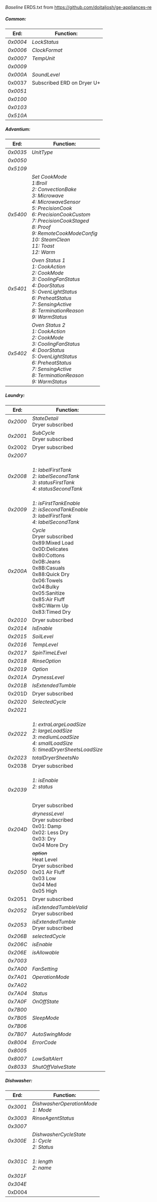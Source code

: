 

*Baseline* ERDS.txt from https://github.com/doitaljosh/ge-appliances-re

##### Common:

| Erd:     | Function:                  |
| -------- | -------------------------- |
| *0x0004* | *LockStatus*               |
| *0x0006* | *ClockFormat*              |
| *0x0007* | *TempUnit*                 |
| *0x0009* |                            |
| *0x000A* | *SoundLevel*               |
| 0x0037   | Subscribed ERD on Dryer U+ |
| *0x0051* |                            |
| *0x0100* |                            |
| *0x0103* |                            |
| *0x510A* |                            |

##### Advantium:

| Erd:     | Function:                                                    |
| -------- | ------------------------------------------------------------ |
| *0x0035* | *UnitType*                                                   |
| *0x0050* |                                                              |
| *0x5109* |                                                              |
| *0x5400* | *Set CookMode	<br />    1:Broil<br/>	2: ConvectionBake<br/>	3: Microwave<br/>	4: MicrowaveSensor<br/>	5: PrecisionCook<br/>	6: PrecisionCookCustom<br/>	7: PrecisionCookStaged<br/>	8: Proof<br/>	9: RemoteCookModeConfig<br/>	10: SteamClean<br/>	11: Toast<br/>	12: Warm* |
| *0x5401* | *Oven Status 1	<br />	1: CookAction<br/>	2: CookMode<br/>	3: CoolingFanStatus<br/>	4: DoorStatus<br/>	5: OvenLightStatus<br/>	6: PreheatStatus<br/>	7: SensingActive<br/>	8: TerminationReason<br/>	9: WarmStatus* |
| *0x5402* | *Oven Status 2<br />	1: CookAction<br/>	2: CookMode<br/>	3: CoolingFanStatus<br/>	4: DoorStatus<br/>	5: OvenLightStatus<br/>	6: PreheatStatus<br/>	7: SensingActive<br/>	8: TerminationReason<br/>	9: WarmStatus* |

##### Laundry:

| Erd:     | Function:                                                    |
| -------- | ------------------------------------------------------------ |
| *0x2000* | *StateDetail*<br />Dryer subscribed                          |
| *0x2001* | *SubCycle*<br />Dryer subscribed                             |
| 0x2002   | Dryer subscribed                                             |
| *0x2007* |                                                              |
| *0x2008* | *<br/>	1: labelFirstTank<br/>	2: labelSecondTank<br/>	3: statusFirstTank<br/>	4: statusSecondTank* |
| *0x2009* | *<br/>	1: isFirstTankEnable<br/>	2: isSecondTankEnable<br/>	3: labelFirstTank<br/>	4: labelSecondTank* |
| *0x200A* | *Cycle*<br />Dryer subscribed<br />0x89:Mixed Load   <br />0x0D:Delicates   <br />0x80:Cottons   <br />0x0B:Jeans   <br />0x8B:Casuals   <br />0x88:Quick Dry   <br />0x06:Towels   <br />0x04:Bulky   <br />0x05:Sanitize   <br />0x85:Air Fluff   <br />0x8C:Warm Up   <br />0x83:Timed Dry |
| *0x2010* | Dryer subscribed                                             |
| *0x2014* | *IsEnable*                                                   |
| *0x2015* | *SoilLevel*                                                  |
| *0x2016* | *TempLevel*                                                  |
| *0x2017* | *SpinTimeLEvel*                                              |
| *0x2018* | *RinseOption*                                                |
| *0x2019* | *Option*                                                     |
| *0x201A* | *DrynessLevel*                                               |
| *0x201B* | *IsExtendedTumble*                                           |
| 0x201D   | Dryer subscribed                                             |
| *0x2020* | *SelectedCycle*                                              |
| *0x2021* |                                                              |
| *0x2022* | *<br/>	1: extraLargeLoadSize<br/>	2: largeLoadSize<br/>	3: mediumLoadSize<br/>	4: smallLoadSize<br/>	5: timedDryerSheetsLoadSize* |
| *0x2023* | *totalDryerSheetsNo*                                         |
| 0x2038   | Dryer subscribed                                             |
| *0x2039* | *<br/>	1: isEnable<br/>	2: status<br/>*<br /><br />Dryer subscribed |
| *0x204D* | *drynessLevel*<br />Dryer subscribed<br />0x01: Damp<br />0x02: Less Dry<br />0x03: Dry<br />0x04 More Dry |
| *0x2050* | *~~option~~*<br />Heat Level<br />Dryer subscribed<br />0x01 Air Fluff<br />0x03 Low <br />0x04 Med <br />0x05 High |
| 0x2051   | Dryer subscribed                                             |
| *0x2052* | *isExtendedTumbleValid*<br />Dryer subscribed<br />          |
| *0x2053* | *isExtendedTumble*<br />Dryer subscribed                     |
| *0x206B* | *selectedCycle*                                              |
| *0x206C* | *isEnable*                                                   |
| *0x206E* | *isAllowable*                                                |
| *0x7003* |                                                              |
| *0x7A00* | *FanSetting*                                                 |
| *0x7A01* | *OperationMode*                                              |
| *0x7A02* |                                                              |
| *0x7A04* | *Status*                                                     |
| *0x7A0F* | *OnOffState*                                                 |
| *0x7B00* |                                                              |
| *0x7B05* | *SleepMode*                                                  |
| *0x7B06* |                                                              |
| *0x7B07* | *AutoSwingMode*                                              |
| *0x8004* | *ErrorCode*                                                  |
| *0x8005* |                                                              |
| *0x8007* | *LowSaltAlert*                                               |
| *0x8033* | *ShutOffValveState*                                          |

##### Dishwasher:

| Erd:     | Function:                                                  |
| -------- | ---------------------------------------------------------- |
| *0x3001* | *DishwasherOperationMode<br />	1: Mode*                 |
| *0x3003* | *RinseAgentStatus*                                         |
| *0x3007* |                                                            |
| *0x300E* | *DishwasherCycleState<br />	1: Cycle<br/>	2: Status* |
| *0x301C* | *<br />    1: length<br/>	2: name*                      |
| *0x301F* |                                                            |
| *0x304E* |                                                            |
| 0xD004   |                                                            |

